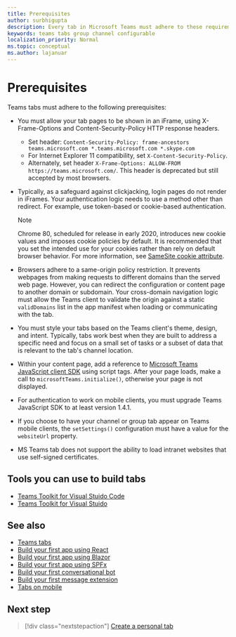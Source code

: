 ```yaml
---
title: Prerequisites
author: surbhigupta
description: Every tab in Microsoft Teams must adhere to these requirements.
keywords: teams tabs group channel configurable
localization_priority: Normal
ms.topic: conceptual
ms.author: lajanuar
---
```


# Prerequisites

Teams tabs must adhere to the following prerequisites:

* You must allow your tab pages to be shown in an iFrame, using X-Frame-Options and Content-Security-Policy HTTP response headers.
  * Set header: `Content-Security-Policy: frame-ancestors teams.microsoft.com *.teams.microsoft.com *.skype.com`
  * For Internet Explorer 11 compatibility, set `X-Content-Security-Policy`.
  * Alternately, set header `X-Frame-Options: ALLOW-FROM https://teams.microsoft.com/`. This header is deprecated but still accepted by most browsers.

* Typically, as a safeguard against clickjacking, login pages do not render in iFrames. Your authentication logic needs to use a method other than redirect. For example, use token-based or cookie-based authentication.

    > [!NOTE]
    > Chrome 80, scheduled for release in early 2020, introduces new cookie values and imposes cookie policies by default. It is recommended that you set the intended use for your cookies rather than rely on default browser behavior. For more information, see [SameSite cookie attribute](../../resources/samesite-cookie-update.md).

* Browsers adhere to a same-origin policy restriction. It prevents webpages from making requests to different domains than the served web page. However, you can redirect the configuration or content page to another domain or subdomain. Your cross-domain navigation logic must allow the Teams client to validate the origin against a static `validDomains` list in the app manifest when loading or communicating with the tab.

* You must style your tabs based on the Teams client's theme, design, and intent. Typically, tabs work best when they are built to address a specific need and focus on a small set of tasks or a subset of data that is relevant to the tab's channel location.

* Within your content page, add a reference to [Microsoft Teams JavaScript client SDK](/javascript/api/overview/msteams-client) using script tags. After your page loads, make a call to `microsoftTeams.initialize()`, otherwise your page is not displayed.

* For authentication to work on mobile clients, you must upgrade Teams JavaScript SDK to at least version 1.4.1.

* If you choose to have your channel or group tab appear on Teams mobile clients, the `setSettings()` configuration must have a value for the `websiteUrl` property.

* MS Teams tab does not support the ability to load intranet websites that use self-signed certificates.

## Tools you can use to build tabs
* [Teams Toolkit for Visual Stuido Code](../../toolkit/visual-studio-code-overview.md)
* [Teams Toolkit for Visual Stuido](../../toolkit/visual-studio-overview.md)

## See also

* [Teams tabs](~/tabs/what-are-tabs.md)
* [Build your first app using React](../../get-started/first-app-react.md)
* [Build your first app using Blazor](../../get-started/first-app-blazor.md)
* [Build your first app using SPFx](../../get-started/first-app-spfx.md)
* [Build your first conversational bot](../../get-started/first-app-bot.md)
* [Build your first message extension](../../get-started/first-message-extension.md)
* [Tabs on mobile](~/tabs/design/tabs-mobile.md)

## Next step

> [!div class="nextstepaction"]
> [Create a personal tab](~/tabs/how-to/create-personal-tab.md)
